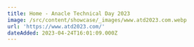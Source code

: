 ```yaml
---
title: Home - Anacle Technical Day 2023
image: /src/content/showcase/_images/www.atd2023.com.webp
url: 'https://www.atd2023.com/'
dateAdded: 2023-04-24T16:01:09.000Z
---
```


